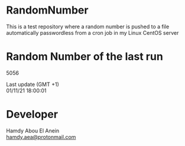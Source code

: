 # RandomNumber    
This is a test repository where a random number is pushed to a file automatically passwordless from a cron job in my Linux CentOS server    
# Random Number of the last run   
5056
      
Last update (GMT +1)    
01/11/21 18:00:01
# Developer    
Hamdy Abou El Anein   
hamdy.aea@protonmail.com
